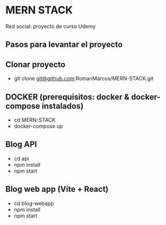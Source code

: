# MERN STACK

Red social: proyecto de curso Udemy

## Pasos para levantar el proyecto

## Clonar proyecto

- git clone git@github.com:RomanMarcos/MERN-STACK.git

## DOCKER (prerequisitos: docker & docker-compose instalados)

- cd MERN-STACK
- docker-compose up

## Blog API

- cd api
- npm install
- npm start

## Blog web app (Vite + React)

- cd blog-webapp
- npm install
- npm start